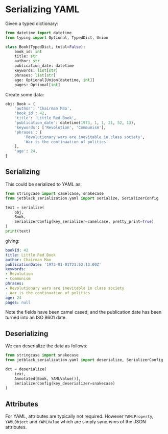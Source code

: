 # Serializing YAML

Given a typed dictionary:

```python
from datetime import datetime
from typing import Optional, TypedDict, Union

class Book(TypedDict, total=False):
    book_id: int
    title: str
    author: str
    publication_date: datetime
    keywords: list[str]
    phrases: list[str]
    age: Optional[Union[datetime, int]]
    pages: Optional[int]
```

Create some data:

```python
obj: Book = {
    'author': 'Chairman Mao',
    'book_id': 42,
    'title': 'Little Red Book',
    'publication_date': datetime(1973, 1, 1, 21, 52, 13),
    'keywords': ['Revolution', 'Communism'],
    'phrases': [
        'Revolutionary wars are inevitable in class society',
        'War is the continuation of politics'
    ],
    'age': 24,
}
```

## Serializing

This could be serialized to YAML as:

```python
from stringcase import camelcase, snakecase
from jetblack_serialization.yaml import serialize, SerializerConfig

text = serialize(
    obj,
    Book,
    SerializerConfig(key_serializer=camelcase, pretty_print=True)
)
print(text)
```

giving:

```yaml
bookId: 42
title: Little Red Book
author: Chairman Mao
publicationDate: '1973-01-01T21:52:13.00Z'
keywords:
- Revolution
- Communism
phrases:
- Revolutionary wars are inevitable in class society
- War is the continuation of politics
age: 24
pages: null
```

Note the fields have been camel cased, and the publication date has been turned
into an ISO 8601 date.

## Deserializing

We can deserialize the data as follows:

```python
from stringcase import snakecase
from jetblack_serialization.yaml import deserialize, SerializerConfig

dct = deserialize(
    text,
    Annotated[Book, YAMLValue()],
    SerializerConfig(key_deserializer=snakecase)
)
```

## Attributes

For YAML, attributes are typically not required. However
`YAMLProperty`, `YAMLObject` and `YAMLValue` which are simply
synonyms of the JSON attributes.
